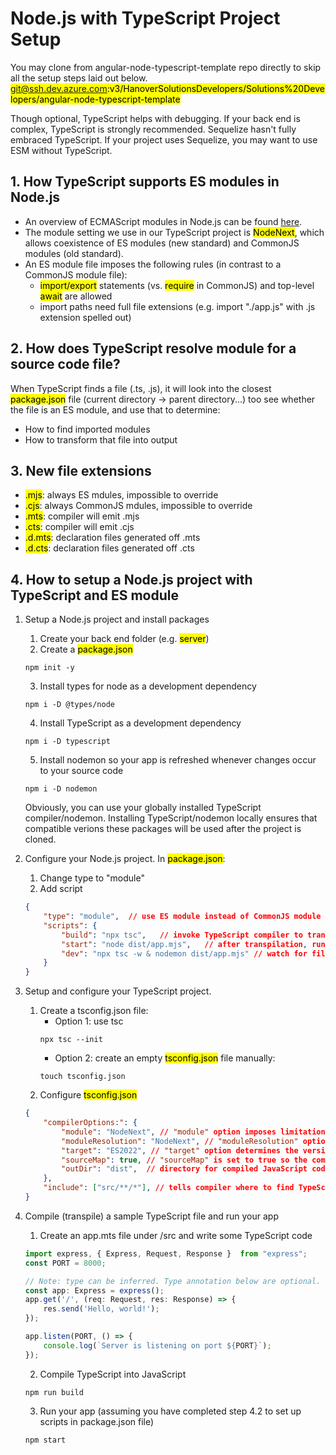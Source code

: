 # Node.js with TypeScript Project Setup

You may clone from angular-node-typescript-template repo directly to skip all the setup steps laid out below.
<mark>git@ssh.dev.azure.com:v3/HanoverSolutionsDevelopers/Solutions%20Developers/angular-node-typescript-template</mark>

Though optional, TypeScript helps with debugging. If your back end is complex, TypeScript is strongly recommended. Sequelize hasn't fully embraced TypeScript. If your project uses Sequelize, you may want to use ESM without TypeScript.	

## 1. How TypeScript supports ES modules in Node.js
- An overview of ECMAScript modules in Node.js can be found [here](https://www.typescriptlang.org/docs/handbook/esm-node.html). <br>
- The module setting we use in our TypeScript project is <mark>NodeNext</mark>, which allows coexistence of ES modules (new standard) and CommonJS modules (old standard).
- An ES module file imposes the following rules (in contrast to a CommonJS module file):
	- <mark>import/export</mark> statements (vs. <mark>require</mark> in CommonJS) and top-level <mark>await</mark> are allowed
	- import paths need full file extensions (e.g. import "./app.js" with .js extension spelled out)

## 2. How does TypeScript resolve module for a source code file?
When TypeScript finds a file (.ts, .js), it will look into the closest <mark>package.json</mark> file (current directory &rarr; parent directory...) too see whether the file is an ES module, and use that to determine:
- How to find imported modules
- How to transform that file into output

## 3. New file extensions
- <mark>.mjs</mark>: always ES mdules, impossible to override
- <mark>.cjs</mark>: always CommonJS mdules, impossible to override
- <mark>.mts</mark>: compiler will emit .mjs
- <mark>.cts</mark>: compiler will emit .cjs
- <mark>.d.mts</mark>: declaration files generated off .mts
- <mark>.d.cts</mark>: declaration files generated off .cts

## 4. How to setup a Node.js project with TypeScript and ES module
1. Setup a Node.js project and install packages
	1. Create your back end folder (e.g. <mark>server</mark>)
	2. Create a <mark>package.json</mark>
	<pre class="command-line"><code>npm init -y</code></pre>
	3. Install types for node as a development dependency
	<pre class="command-line"><code>npm i -D @types/node</code></pre>
	4. Install TypeScript as a development dependency
	<pre class="command-line"><code>npm i -D typescript</code></pre>
	5. Install nodemon so your app is refreshed whenever changes occur to your source code
	<pre class="command-line"><code>npm i -D nodemon</code></pre>
	Obviously, you can use your globally installed TypeScript compiler/nodemon. Installing TypeScript/nodemon locally ensures that compatible verions these packages will be used after the project is cloned.

2. Configure your Node.js project. In <mark>package.json</mark>: 
	1. Change type to "module"
	2. Add script
	```json
	{
		"type": "module",  // use ES module instead of CommonJS module
		"scripts": {
			"build": "npx tsc",   // invoke TypeScript compiler to transpile TypeScript into JavaScript
			"start": "node dist/app.mjs",   // after transpilation, run the app
			"dev": "npx tsc -w & nodemon dist/app.mjs" // watch for file changes and re-serve
		}
	}
	```

3. Setup and configure your TypeScript project.
	1. Create a tsconfig.json file:
		- Option 1: use tsc
		<pre class="command-line"><code>npx tsc --init</code></pre>
		- Option 2: create an empty <mark>tsconfig.json</mark> file manually:
		<pre class="command-line"><code>touch tsconfig.json</code></pre>
	2. Configure <mark>tsconfig.json</mark>
	```json
	{
		"compilerOptions:": {
			"module": "NodeNext", // "module" option imposes limitations on what module-related input code is allowed. (e.g. 'require' is not allowed for module ES2015 or higher.) NodeNext is a new standard designed for Node's specific implementation of co-existing ES module and CommonJS module.
			"moduleResolution": "NodeNext", // "moduleResolution" option determines how Node.js will find imported modules.
			"target": "ES2022", // "target" option determines the version of JavaScript to which your TypeScript source code will be compiled.
			"sourceMap": true, // "sourceMap" is set to true so the compiled JavaScript code are mapped back to TypeScript, which helps us with debugging.
			"outDir": "dist",  // directory for compiled JavaScript code. some people use 'build'.
		},
		"include": ["src/**/*"], // tells compiler where to find TypeScript source code
	}
	```

4. Compile (transpile) a sample TypeScript file and run your app
	1. Create an app.mts file under /src and write some TypeScript code
	```typescript
	import express, { Express, Request, Response }  from "express";
	const PORT = 8000;
	
	// Note: type can be inferred. Type annotation below are optional. 
	const app: Express = express();
	app.get('/', (req: Request, res: Response) => {
		res.send('Hello, world!');
	});

	app.listen(PORT, () => {
		console.log(`Server is listening on port ${PORT}`);
	});
	```
	2. Compile TypeScript into JavaScript
	<pre class="command-line"><code>npm run build</code></pre> 

	3. Run your app (assuming you have completed step 4.2 to set up scripts in package.json file)
	<pre class="command-line"><code>npm start</code></pre>


